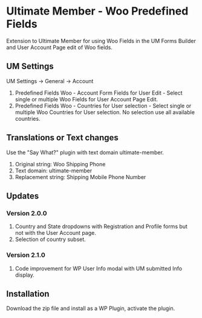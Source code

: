 # Ultimate Member - Woo Predefined Fields
Extension to Ultimate Member for using Woo Fields in the UM Forms Builder and User Account Page edit of Woo fields.

## UM Settings
UM Settings -> General -> Account
1. Predefined Fields Woo - Account Form Fields for User Edit - Select single or multiple Woo Fields for User Account Page Edit.
2. Predefined Fields Woo - Countries for User selection - Select single or multiple Woo Countries for User selection. No selection use all available countries.

## Translations or Text changes
Use the "Say What?" plugin with text domain ultimate-member.
1. Original string: Woo Shipping Phone
2. Text domain: ultimate-member
3. Replacement string: Shipping Mobile Phone Number

## Updates
### Version 2.0.0
1. Country and State dropdowns with Registration and Profile forms but not with the User Account page.
2. Selection of country subset.

### Version 2.1.0
1. Code improvement for WP User Info modal with UM submitted Info display.

## Installation
Download the zip file and install as a WP Plugin, activate the plugin.
